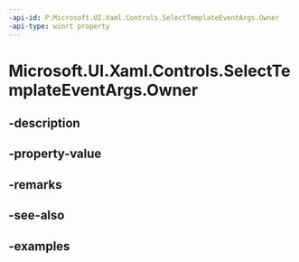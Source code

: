 ```yaml
---
-api-id: P:Microsoft.UI.Xaml.Controls.SelectTemplateEventArgs.Owner
-api-type: winrt property
---
```


<!-- Property syntax.
public UIElement Owner { get; }
-->

# Microsoft.UI.Xaml.Controls.SelectTemplateEventArgs.Owner

## -description

## -property-value

## -remarks

## -see-also

## -examples

